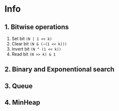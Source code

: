 # Info

## 1. Bitwise operations

1. Set bit
`(N | 1 << k)`
2. Clear bit
`(N & (~(1 << k)))`
3. Invert bit
`(N ^ (1 << k))`
4. Read bit
`(N >> k) & 1`

## 2. Binary and Exponentional search

## 3. Queue

## 4. MinHeap
